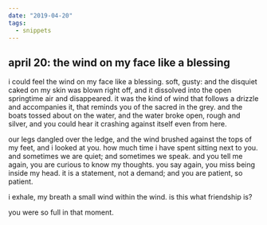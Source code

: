 ```yaml
---
date: "2019-04-20"
tags:
  - snippets
---
```

## april 20: the wind on my face like a blessing

i could feel the wind on my face like a blessing. soft, gusty: and the disquiet caked on my skin was blown right off, and it dissolved into the open springtime air and disappeared. it was the kind of wind that follows a drizzle and accompanies it, that reminds you of the sacred in the grey. and the boats tossed about on the water, and the water broke open, rough and silver, and you could hear it crashing against itself even from here.

our legs dangled over the ledge, and the wind brushed against the tops of my feet, and i looked at you. how much time i have spent sitting next to you. and sometimes we are quiet; and sometimes we speak. and you tell me again, you are curious to know my thoughts. you say again, you miss being inside my head. it is a statement, not a demand; and you are patient, so patient.

i exhale, my breath a small wind within the wind. is this what friendship is?

you were so full in that moment.
